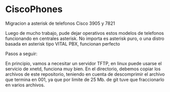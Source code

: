 # CiscoPhones
Migracion a asterisk de telefonos Cisco 3905 y 7821

Luego de mucho trabajo, pude dejar operativos estos modelos de telefonos funcionando en centrales asterisk.
No importa es asterisk puro, o una distro basada en asterisk tipo VITAL PBX, funcionan perfecto

Pasos a seguir:

En principio, vamos a necesitar un servidor TFTP, en linux puede usarse el servicio de xnetd, funciona muy bien.
En el directorio, debemos copiar los archivos de este repositorio, teniendo en cuenta de descomprimir el archivo que termina en 001, ya que por limite de 25 Mb. de git tuve que fraccionarlo en varios archivos.

